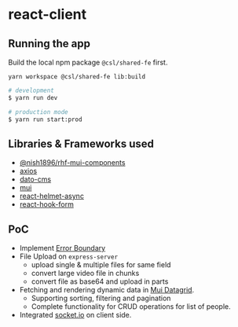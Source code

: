 # react-client

## Running the app

Build the local npm package `@csl/shared-fe` first.
```
yarn workspace @csl/shared-fe lib:build
```

```bash
# development
$ yarn run dev

# production mode
$ yarn run start:prod
```

## Libraries & Frameworks used

- [@nish1896/rhf-mui-components](https://www.npmjs.com/package/@nish1896/rhf-mui-components)
- [axios](https://axios-http.com/)
- [dato-cms](https://www.datocms.com/)
- [mui](https://mui.com/)
- [react-helmet-async](https://www.npmjs.com/package/react-helmet-async)
- [react-hook-form](https://react-hook-form.com/)

## PoC

- Implement [Error Boundary](https://react.dev/reference/react/Component#catching-rendering-errors-with-an-error-boundary)
- File Upload on `express-server`
  - upload single & multiple files for same field
  - convert large video file in chunks
  - convert file as base64 and upload in parts
- Fetching and rendering dynamic data in [Mui Datagrid](https://mui.com/x/react-data-grid/).
  - Supporting sorting, filtering and pagination
  - Complete functionality for CRUD operations for list of people.
- Integrated [socket.io](https://socket.io/) on client side.